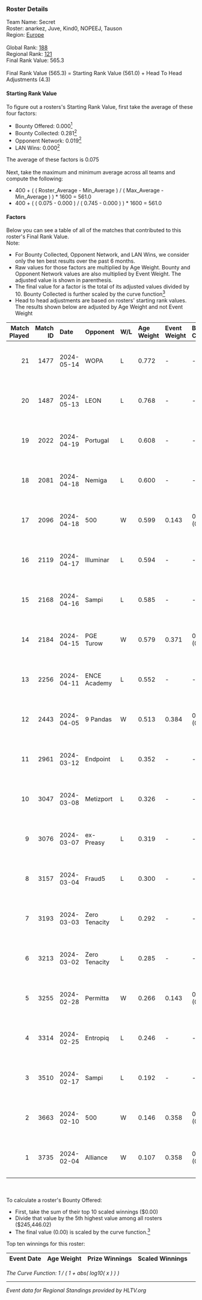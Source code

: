 ### Roster Details<br />
Team Name: Secret<br />
Roster: anarkez, Juve, Kind0, NOPEEJ, Tauson<br />
Region: [Europe]( ../standings_europe.md)<br />
<br />
Global Rank: [188](../standings_global.md)<br />
Regional Rank: [121]( ../standings_europe.md)<br />
Final Rank Value:  565.3<br />
<br />
Final Rank Value (565.3) = Starting Rank Value (561.0) + Head To Head Adjustments (4.3)<br />

#### Starting Rank Value<br />
To figure out a rosters's Starting Rank Value, first take the average of these four factors:<br />
- Bounty Offered: 0.000[<sup>1</sup>](#table2)
- Bounty Collected: 0.281[<sup>2</sup>](#table1)
- Opponent Network: 0.019[<sup>2</sup>](#table1)
- LAN Wins: 0.000[<sup>2</sup>](#table1)

The average of these factors is 0.075<br />
<br />
Next, take the maximum and minimum average across all teams and compute the following:<br />
- 400 + ( ( Roster_Average - Min_Average ) / ( Max_Average - Min_Average ) ) * 1600 = 561.0
- 400 + ( ( 0.075 - 0.000 ) / ( 0.745 - 0.000 ) ) * 1600 = 561.0


#### Factors<br />
Below you can see a table of all of the matches that contributed to this roster's Final Rank Value.<br />
Note:<br />

- For Bounty Collected, Opponent Network, and LAN Wins, we consider only the ten best results over the past 6 months.
- Raw values for those factors are multiplied by Age Weight. Bounty and Opponent Network values are also multiplied by Event Weight. The adjusted value is shown in parenthesis.
- The final value for a factor is the total of its adjusted values divided by 10. Bounty Collected is further scaled by the curve function[<sup>3</sup>](#curveFunction)
- Head to head adjustments are based on rosters' starting rank values. The results shown below are adjusted by Age Weight and not Event Weight
<span id="table1"></span><br />


| Match Played | Match ID | Date       | Opponent      | W/L | Age Weight | Event Weight | Bounty Collected | Opponent Network | LAN Wins  | H2H Adj. | Roster                                 |
| -: | -: | :- | :- | :- | :- | :- | :- | :- | :- | -: | :- |
|           21 |     1477 | 2024-05-14 | WOPA          | L   | 0.772      | -            | -                | -                | -         |    -9.77 | anarkez, Juve, Kind0, NOPEEJ, Tauson   |
|           20 |     1487 | 2024-05-13 | LEON          | L   | 0.768      | -            | -                | -                | -         |    -7.41 | anarkez, Juve, Kind0, NOPEEJ, Tauson   |
|           19 |     2022 | 2024-04-19 | Portugal      | L   | 0.608      | -            | -                | -                | -         |    -5.50 | anarkez, Kind0, Maze, NOPEEJ, Tauson   |
|           18 |     2081 | 2024-04-18 | Nemiga        | L   | 0.600      | -            | -                | -                | -         |    -0.41 | anarkez, Kind0, Maze, NOPEEJ, Tauson   |
|           17 |     2096 | 2024-04-18 | 500           | W   | 0.599      | 0.143        | 0.001 (0.000)    | 0.169 (0.014)    | 0 (0.000) |    14.52 | anarkez, Kind0, Maze, NOPEEJ, Tauson   |
|           16 |     2119 | 2024-04-17 | Illuminar     | L   | 0.594      | -            | -                | -                | -         |   -10.74 | anarkez, Kind0, Maze, NOPEEJ, Tauson   |
|           15 |     2168 | 2024-04-16 | Sampi         | L   | 0.585      | -            | -                | -                | -         |    -1.83 | anarkez, Kind0, Maze, NOPEEJ, Tauson   |
|           14 |     2184 | 2024-04-15 | PGE Turow     | W   | 0.579      | 0.371        | 0.002 (0.000)    | 0.031 (0.007)    | 0 (0.000) |    11.94 | anarkez, Kind0, Maze, NOPEEJ, Tauson   |
|           13 |     2256 | 2024-04-11 | ENCE Academy  | L   | 0.552      | -            | -                | -                | -         |    -4.05 | anarkez, Kind0, Maze, NOPEEJ, Tauson   |
|           12 |     2443 | 2024-04-05 | 9 Pandas      | W   | 0.513      | 0.384        | 0.126 (0.025)    | 0.591 (0.116)    | 0 (0.000) |    15.45 | anarkez, Kind0, Maze, NOPEEJ, Tauson   |
|           11 |     2961 | 2024-03-12 | Endpoint      | L   | 0.352      | -            | -                | -                | -         |    -1.34 | anarkez, Kind0, Maze, NOPEEJ, Tauson   |
|           10 |     3047 | 2024-03-08 | Metizport     | L   | 0.326      | -            | -                | -                | -         |    -0.89 | anarkez, innocent, Kind0, Maze, Tauson |
|            9 |     3076 | 2024-03-07 | ex-Preasy     | L   | 0.319      | -            | -                | -                | -         |    -1.38 | anarkez, innocent, Kind0, Maze, Tauson |
|            8 |     3157 | 2024-03-04 | Fraud5        | L   | 0.300      | -            | -                | -                | -         |    -3.06 | anarkez, innocent, Kind0, Maze, Tauson |
|            7 |     3193 | 2024-03-03 | Zero Tenacity | L   | 0.292      | -            | -                | -                | -         |    -0.45 | anarkez, innocent, Kind0, Maze, Tauson |
|            6 |     3213 | 2024-03-02 | Zero Tenacity | L   | 0.285      | -            | -                | -                | -         |    -0.44 | anarkez, innocent, Kind0, Maze, Tauson |
|            5 |     3255 | 2024-02-28 | Permitta      | W   | 0.266      | 0.143        | 0.039 (0.001)    | 0.794 (0.030)    | 0 (0.000) |     7.62 | anarkez, innocent, Kind0, Maze, Tauson |
|            4 |     3314 | 2024-02-25 | Entropiq      | L   | 0.246      | -            | -                | -                | -         |    -3.67 | anarkez, innocent, Kind0, Maze, Tauson |
|            3 |     3510 | 2024-02-17 | Sampi         | L   | 0.192      | -            | -                | -                | -         |    -0.62 | anarkez, innocent, Kind0, Maze, Tauson |
|            2 |     3663 | 2024-02-10 | 500           | W   | 0.146      | 0.358        | 0.001 (0.000)    | 0.169 (0.009)    | 0 (0.000) |     3.34 | anarkez, innocent, Kind0, Maze, Tauson |
|            1 |     3735 | 2024-02-04 | Alliance      | W   | 0.107      | 0.358        | 0.021 (0.001)    | 0.349 (0.013)    | 0 (0.000) |     2.95 | anarkez, innocent, Kind0, Maze, Tauson |

<br />
<span id="table2"></span><br />
To calculate a roster's Bounty Offered:<br />

- First, take the sum of their top 10 scaled winnings ($0.00)
- Divide that value by the 5th highest value among all rosters ($245,446.02)
- The final value (0.00) is scaled by the curve function.[<sup>3</sup>](#curveFunction)

Top ten winnings for this roster:<br />

| Event Date | Age Weight | Prize Winnings | Scaled Winnings |
| :- | -: | :- | :- |


<span id="curveFunction"></span>_The Curve Function: 1 / ( 1 + abs( log10( x ) ) )_<br />

---
_Event data for Regional Standings provided by HLTV.org_<br />
